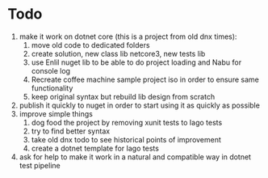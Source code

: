 # Todo

1. make it work on dotnet core (this is a project from old dnx times):
    1. move old code to dedicated folders
    2. create solution, new class lib netcore3, new tests lib
    3. use Enlil nuget lib to be able to do project loading and Nabu for console log
    4. Recreate coffee machine sample project iso in order to ensure same functionality
    5. keep original syntax but rebuild lib design from scratch
2. publish it quickly to nuget in order to start using it as quickly as possible
3. improve simple things
    1. dog food the project by removing xunit tests to Iago tests
    2. try to find better syntax 
    3. take old dnx todo to see historical points of improvement
    4. create a dotnet template for Iago tests
4. ask for help to make it work in a natural and compatible way in dotnet test pipeline

